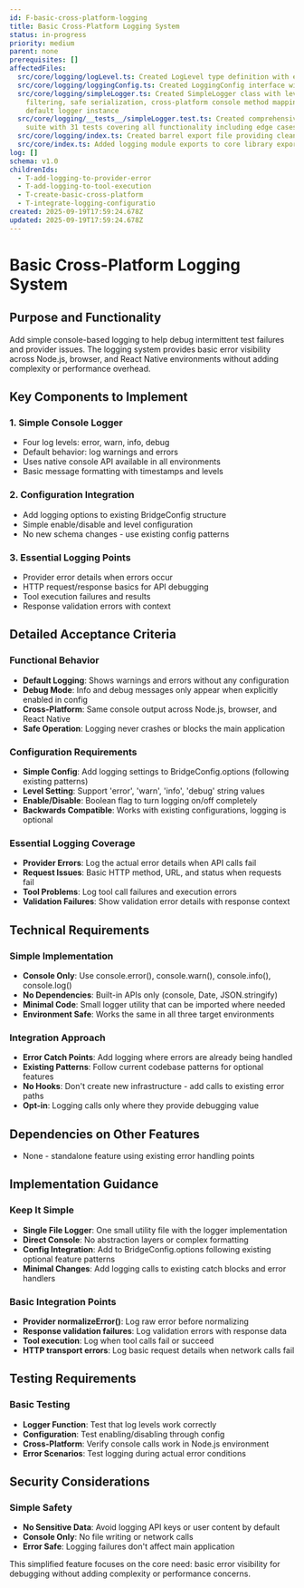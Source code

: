 ```yaml
---
id: F-basic-cross-platform-logging
title: Basic Cross-Platform Logging System
status: in-progress
priority: medium
parent: none
prerequisites: []
affectedFiles:
  src/core/logging/logLevel.ts: Created LogLevel type definition with error, warn, info, debug levels
  src/core/logging/loggingConfig.ts: Created LoggingConfig interface with optional enabled and level fields
  src/core/logging/simpleLogger.ts: Created SimpleLogger class with level-based
    filtering, safe serialization, cross-platform console method mapping, and
    default logger instance
  src/core/logging/__tests__/simpleLogger.test.ts: Created comprehensive test
    suite with 31 tests covering all functionality including edge cases
  src/core/logging/index.ts: Created barrel export file providing clean module interface
  src/core/index.ts: Added logging module exports to core library exports
log: []
schema: v1.0
childrenIds:
  - T-add-logging-to-provider-error
  - T-add-logging-to-tool-execution
  - T-create-basic-cross-platform
  - T-integrate-logging-configuratio
created: 2025-09-19T17:59:24.678Z
updated: 2025-09-19T17:59:24.678Z
---
```


# Basic Cross-Platform Logging System

## Purpose and Functionality

Add simple console-based logging to help debug intermittent test failures and provider issues. The logging system provides basic error visibility across Node.js, browser, and React Native environments without adding complexity or performance overhead.

## Key Components to Implement

### 1. Simple Console Logger

- Four log levels: error, warn, info, debug
- Default behavior: log warnings and errors
- Uses native console API available in all environments
- Basic message formatting with timestamps and levels

### 2. Configuration Integration

- Add logging options to existing BridgeConfig structure
- Simple enable/disable and level configuration
- No new schema changes - use existing config patterns

### 3. Essential Logging Points

- Provider error details when errors occur
- HTTP request/response basics for API debugging
- Tool execution failures and results
- Response validation errors with context

## Detailed Acceptance Criteria

### Functional Behavior

- **Default Logging**: Shows warnings and errors without any configuration
- **Debug Mode**: Info and debug messages only appear when explicitly enabled in config
- **Cross-Platform**: Same console output across Node.js, browser, and React Native
- **Safe Operation**: Logging never crashes or blocks the main application

### Configuration Requirements

- **Simple Config**: Add logging settings to BridgeConfig.options (following existing patterns)
- **Level Setting**: Support 'error', 'warn', 'info', 'debug' string values
- **Enable/Disable**: Boolean flag to turn logging on/off completely
- **Backwards Compatible**: Works with existing configurations, logging is optional

### Essential Logging Coverage

- **Provider Errors**: Log the actual error details when API calls fail
- **Request Issues**: Basic HTTP method, URL, and status when requests fail
- **Tool Problems**: Log tool call failures and execution errors
- **Validation Failures**: Show validation error details with response context

## Technical Requirements

### Simple Implementation

- **Console Only**: Use console.error(), console.warn(), console.info(), console.log()
- **No Dependencies**: Built-in APIs only (console, Date, JSON.stringify)
- **Minimal Code**: Small logger utility that can be imported where needed
- **Environment Safe**: Works the same in all three target environments

### Integration Approach

- **Error Catch Points**: Add logging where errors are already being handled
- **Existing Patterns**: Follow current codebase patterns for optional features
- **No Hooks**: Don't create new infrastructure - add calls to existing error paths
- **Opt-in**: Logging calls only where they provide debugging value

## Dependencies on Other Features

- None - standalone feature using existing error handling points

## Implementation Guidance

### Keep It Simple

- **Single File Logger**: One small utility file with the logger implementation
- **Direct Console**: No abstraction layers or complex formatting
- **Config Integration**: Add to BridgeConfig.options following existing optional feature patterns
- **Minimal Changes**: Add logging calls to existing catch blocks and error handlers

### Basic Integration Points

- **Provider normalizeError()**: Log raw error before normalizing
- **Response validation failures**: Log validation errors with response data
- **Tool execution**: Log when tool calls fail or succeed
- **HTTP transport errors**: Log basic request details when network calls fail

## Testing Requirements

### Basic Testing

- **Logger Function**: Test that log levels work correctly
- **Configuration**: Test enabling/disabling through config
- **Cross-Platform**: Verify console calls work in Node.js environment
- **Error Scenarios**: Test logging during actual error conditions

## Security Considerations

### Simple Safety

- **No Sensitive Data**: Avoid logging API keys or user content by default
- **Console Only**: No file writing or network calls
- **Error Safe**: Logging failures don't affect main application

This simplified feature focuses on the core need: basic error visibility for debugging without adding complexity or performance concerns.
